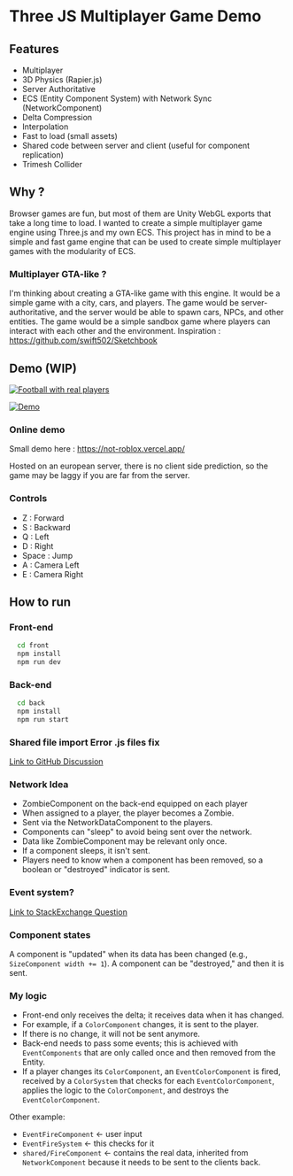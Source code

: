 # Three JS Multiplayer Game Demo

## Features

- Multiplayer
- 3D Physics (Rapier.js)
- Server Authoritative
- ECS (Entity Component System) with Network Sync (NetworkComponent)
- Delta Compression
- Interpolation
- Fast to load (small assets)
- Shared code between server and client (useful for component replication)
- Trimesh Collider

## Why ?

Browser games are fun, but most of them are Unity WebGL exports that take a long time to load.
I wanted to create a simple multiplayer game engine using Three.js and my own ECS. This project has in mind to be a simple and fast game engine that can be used to create simple multiplayer games with the modularity of ECS.

### Multiplayer GTA-like ?

I'm thinking about creating a GTA-like game with this engine. It would be a simple game with a city, cars, and players. The game would be server-authoritative, and the server would be able to spawn cars, NPCs, and other entities. The game would be a simple sandbox game where players can interact with each other and the environment.
Inspiration : https://github.com/swift502/Sketchbook

## Demo (WIP)

[![Football with real players](https://i.ytimg.com/an_webp/7vBifZ2qG1k/mqdefault_6s.webp?du=3000&sqp=CP7Wr64G&rs=AOn4CLBiHVVLOmVpj82LbnF-tuUzhLMLOA)](https://www.youtube.com/watch?v=7vBifZ2qG1k "See on youtube")

[![Demo](https://i.ytimg.com/an_webp/Uu3VCuyD9EA/mqdefault_6s.webp?du=3000&sqp=CKDcr64G&rs=AOn4CLCEDb-3N3iwfoqOnx9kS0_Fay3_kg)](https://www.youtube.com/watch?v=Uu3VCuyD9EA "See on youtube")

### Online demo

Small demo here : https://not-roblox.vercel.app/

Hosted on an european server, there is no client side prediction, so the game may be laggy if you are far from the server.

### Controls

- Z : Forward
- S : Backward
- Q : Left
- D : Right
- Space : Jump
- A : Camera Left
- E : Camera Right

## How to run

### Front-end

```bash
  cd front
  npm install
  npm run dev
```

### Back-end

```bash
  cd back
  npm install
  npm run start
```

### Shared file import Error .js files fix

[Link to GitHub Discussion](https://github.com/vercel/next.js/discussions/32237)

### Network Idea

- ZombieComponent on the back-end equipped on each player
- When assigned to a player, the player becomes a Zombie.
- Sent via the NetworkDataComponent to the players.
- Components can "sleep" to avoid being sent over the network.
- Data like ZombieComponent may be relevant only once.
- If a component sleeps, it isn't sent.
- Players need to know when a component has been removed, so a boolean or "destroyed" indicator is sent.

### Event system?

[Link to StackExchange Question](https://gamedev.stackexchange.com/questions/194133/is-it-better-design-to-store-event-effects-within-an-entity-itself-or-within-a)

### Component states

A component is "updated" when its data has been changed (e.g., `SizeComponent width += 1`). A component can be "destroyed," and then it is sent.

### My logic

- Front-end only receives the delta; it receives data when it has changed.
- For example, if a `ColorComponent` changes, it is sent to the player.
- If there is no change, it will not be sent anymore.
- Back-end needs to pass some events; this is achieved with `EventComponents` that are only called once and then removed from the Entity.
- If a player changes its `ColorComponent`, an `EventColorComponent` is fired, received by a `ColorSystem` that checks for each `EventColorComponent`, applies the logic to the `ColorComponent`, and destroys the `EventColorComponent`.

Other example:

- `EventFireComponent` <- user input
- `EventFireSystem` <- this checks for it
- `shared/FireComponent` <- contains the real data, inherited from `NetworkComponent` because it needs to be sent to the clients back.
